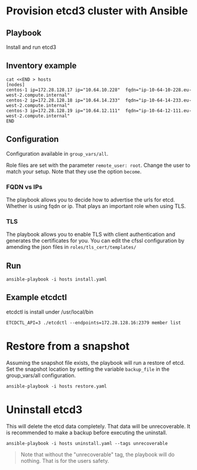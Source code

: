 # Provision etcd3 cluster with Ansible

## Playbook

Install and run etcd3

## Inventory example

```
cat <<END > hosts
[nodes]
centos-1 ip=172.28.128.17 ip="10.64.10.228"  fqdn="ip-10-64-10-228.eu-west-2.compute.internal"
centos-2 ip=172.28.128.18 ip="10.64.14.233"  fqdn="ip-10-64-14-233.eu-west-2.compute.internal"
centos-3 ip=172.28.128.19 ip="10.64.12.111"  fqdn="ip-10-64-12-111.eu-west-2.compute.internal"
END
```

## Configuration

Configuration available in `group_vars/all`.

Role files are set with the parameter `remote_user: root`. Change the user to
match your setup. Note that they use the option `become`.

### FQDN vs IPs
The playbook allows you to decide how to advertise the urls for etcd. Whether
is using fqdn or ip. That plays an important role when using TLS.

### TLS
The playbook allows you to enable TLS with client authentication and generates
the certificates for you. You can edit the cfssl configuration by amending the
json files in  `roles/tls_cert/templates/`

## Run

```
ansible-playbook -i hosts install.yaml
```

## Example etcdctl

etcdctl is install under /usr/local/bin

```
ETCDCTL_API=3 ./etcdctl --endpoints=172.28.128.16:2379 member list
```

# Restore from a snapshot

Assuming the snapshot file exists, the playbook will run a restore of etcd. Set
the snapshot location by setting the variable `backup_file` in the
group_vars/all configuration.

```
ansible-playbook -i hosts restore.yaml
```

# Uninstall etcd3

This will delete the etcd data completely. That data will be unrecoverable.
It is recommended to make a backup before executing the uninstall.

```
ansible-playbook -i hosts uninstall.yaml --tags unrecoverable
```

> Note that without the "unrecoverable" tag, the playbook will do
> nothing. That is for the users safety.

